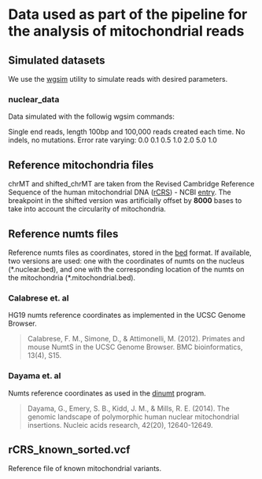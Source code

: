 # Data used as part of the pipeline for the analysis of mitochondrial reads

## Simulated datasets

We use the [wgsim](https://github.com/lh3/wgsim) utility to simulate reads with desired parameters.

### nuclear_data

Data simulated with the followig wgsim commands:

Single end reads, length 100bp and 100,000 reads created each time.
No indels, no mutations.
Error rate varying: 0.0 0.1 0.5 1.0 2.0 5.0 1.0

## Reference mitochondria files

chrMT and shifted_chrMT are taken from the Revised Cambridge Reference Sequence of the human mitochondrial DNA ([rCRS](https://www.mitomap.org/MITOMAP/HumanMitoSeq)) - NCBI [entry](https://www.ncbi.nlm.nih.gov/nuccore/251831106). The breakpoint in the shifted version was artificially offset by **8000** bases to take into account the circularity of mitochondria.

## Reference numts files

Reference numts files as coordinates, stored in the [bed](https://genome.ucsc.edu/FAQ/FAQformat.html#format1) format. If available, two versions are used: one with the coordinates of numts on the nucleus (\*.nuclear.bed), and one with the corresponding location of the numts on the mitochondria (\*.mitochondrial.bed).

### Calabrese et. al

HG19 numts reference coordinates as implemented in the UCSC Genome Browser.

> Calabrese, F. M., Simone, D., & Attimonelli, M. (2012). Primates and mouse NumtS in the UCSC Genome Browser. BMC bioinformatics, 13(4), S15.

### Dayama et. al

Numts reference coordinates as used in the [dinumt](https://github.com/mills-lab/dinumt) program.

> Dayama, G., Emery, S. B., Kidd, J. M., & Mills, R. E. (2014). The genomic landscape of polymorphic human nuclear mitochondrial insertions. Nucleic acids research, 42(20), 12640-12649.

## rCRS_known_sorted.vcf

Reference file of known mitochondrial variants.

